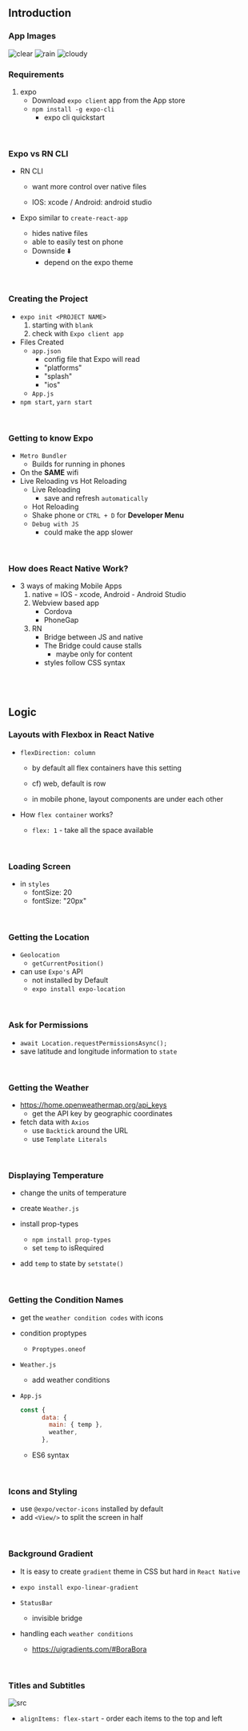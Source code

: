 ## Introduction

### App Images

![clear](https://github.com/sejoonkim/weatherapp_reactnative/weatherapp_reactnative/assets/clear.png) ![rain](https://github.com/sejoonkim/weatherapp_reactnative/weatherapp_reactnative/assets/rain.png) ![cloudy](https://github.com/sejoonkim/weatherapp_reactnative/weatherapp_reactnative/assets/cloudy.png)

### Requirements

1. expo
   - Download `expo client` app from the App store
   - `npm install -g expo-cli`
     - expo cli quickstart

<br/>

### Expo vs RN CLI

- RN CLI

  - want more control over native files

  - IOS: xcode / Android: android studio

- Expo similar to `create-react-app`

  - hides native files
  - able to easily test on phone
  - Downside :arrow_down:
    - depend on the expo theme

<br/>

### Creating the Project

- `expo init <PROJECT NAME>`
  1. starting with `blank`
  2. check with `Expo client app`
- Files Created
  - `app.json`
    - config file that Expo will read
    - "platforms"
    - "splash"
    - "ios"
  - `App.js`
- `npm start`, `yarn start`

<br/>

### Getting to know Expo

- `Metro Bundler`
  - Builds for running in phones
- On the **SAME** wifi
- Live Reloading vs Hot Reloading
  - Live Reloading
    - save and refresh `automatically`
  - Hot Reloading
  - Shake phone or `CTRL + D` for **Developer Menu**
  - `Debug with JS`
    - could make the app slower

<br/>

### How does React Native Work?

- 3 ways of making Mobile Apps
  1. native = IOS - xcode, Android - Android Studio
  2. Webview based app
     - Cordova
     - PhoneGap
  3. RN
     - Bridge between JS and native
     - The Bridge could cause stalls
       - maybe only for content
     - styles follow CSS syntax

<br/>

<br/>

## Logic

### Layouts with Flexbox in React Native

- `flexDirection: column`

  - by default all flex containers have this setting

  - cf) web, default is row
  - in mobile phone, layout components are under each other

- How `flex container` works?
  - `flex: 1` - take all the space available

<br/>

### Loading Screen

- in `styles`
  - fontSize: 20
  - fontSize: "20px"

<br/>

### Getting the Location

- `Geolocation`
  - `getCurrentPosition()`
- can use `Expo's` API
  - not installed by Default
  - `expo install expo-location`

<br/>

### Ask for Permissions

- `await Location.requestPermissionsAsync();`
- save latitude and longitude information to `state`

<br/>

### Getting the Weather

- https://home.openweathermap.org/api_keys
  - get the API key by geographic coordinates
- fetch data with `Axios`
  - use `Backtick` around the URL
  - use `Template Literals`

<br/>

### Displaying Temperature

- change the units of temperature

- create `Weather.js`
- install prop-types
  - `npm install prop-types`
  - set `temp` to isRequired
- add `temp` to state by `setstate()`

<br/>

### Getting the Condition Names

- get the `weather condition codes` with icons

- condition proptypes

  - `Proptypes.oneof`

- `Weather.js`

  - add weather conditions

- `App.js`

  ```javascript
  const {
        data: {
          main: { temp },
          weather,
        },
  ```

  - ES6 syntax

<br/>

### Icons and Styling

- use `@expo/vector-icons` installed by default
- add `<View/>` to split the screen in half

<br/>

### Background Gradient

- It is easy to create `gradient` theme in CSS but hard in `React Native`
- `expo install expo-linear-gradient`

- `StatusBar`
  - invisible bridge
- handling each `weather conditions`
  - https://uigradients.com/#BoraBora

<br/>

### Titles and Subtitles

![src](https://github.com/sejoonkim/weatherapp_reactnative\weatherapp_reactnative\assets\flex-start.png)

- `alignItems: flex-start` - order each items to the top and left
